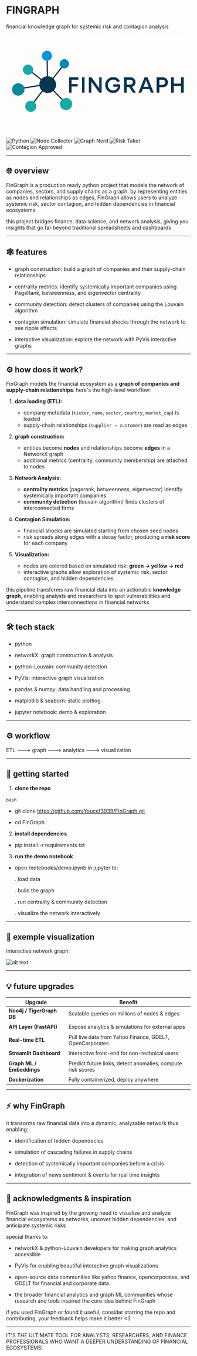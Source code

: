 # FINGRAPH

financial knowledge graph for systemic risk and contagion analysis

![alt text](fingraph.png)

![Python](https://img.shields.io/badge/python-3.11-blue?logo=python&logoColor=white)
![Node Collector](https://img.shields.io/badge/Node_Collector-yes-brightgreen)
![Graph Nerd](https://img.shields.io/badge/Graph_Nerd-100%25-blue)
![Risk Taker](https://img.shields.io/badge/Risk_Taker-high-red)
![Contagion Approved](https://img.shields.io/badge/Contagion_Approved-✓-yellow)


---

## 🌐 overview

FinGraph is a production ready python project that models the network of companies, sectors, and supply chains as a graph. by representing entities as nodes and relationships as edges, FinGraph allows users to analyze systemic risk, sector contagion, and hidden dependencies in financial ecosystems

this project bridges finance, data science, and network analysis, giving you insights that go far beyond traditional spreadsheets and dashboards


---

## 🕸️ features

- graph construction: build a graph of companies and their supply-chain relationships

- centrality metrics: identify systemically important companies using PageRank, betweenness, and eigenvector centrality

- community detection: detect clusters of companies using the Louvain algorithm

- contagion simulation: simulate financial shocks through the network to see ripple effects

- interactive visualization: explore the network with PyVis interactive graphs


---


## ⚙️ how does it work?
FinGraph models the financial ecosystem as a **graph of companies and supply-chain relationships**. here's the high-level workflow:

1. **data loading (ETL):**  
   - company metadata (`ticker`, `name`, `sector`, `country`, `market_cap`) is loaded  
   - supply-chain relationships (`supplier → customer`) are read as edges

2. **graph construction:**   
   - entities become **nodes** and relationships become **edges** in a NetworkX graph  
   - additional metrics (centrality, community membership) are attached to nodes

3. **Network Analysis:**  
   - **centrality metrics** (pagerank, betweenness, eigenvector) identify systemically important companies  
   - **community detection** (louvain algorithm) finds clusters of interconnected firms

4. **Contagion Simulation:**  
   - financial shocks are simulated starting from chosen seed nodes
   - risk spreads along edges with a decay factor, producing a **risk score** for each company  

5. **Visualization:**  
   - nodes are colored based on simulated risk: **green → yellow → red**
   - interactive graphs allow exploration of systemic risk, sector contagion, and hidden dependencies

this pipeline transforms raw financial data into an actionable **knowledge graph**, enabling analysts and researchers to spot vulnerabilities and understand complex interconnections in financial networks


---

## 🛠️ tech stack

- python

- networkX: graph construction & analysis

- python-Louvain: community detection

- PyVis: interactive graph visualization

- pandas & numpy: data handling and processing

- matplotlib & seaborn: static plotting

- jupyter notebook: demo & exploration


---


## ⚙️ workflow

ETL ---> graph ---> analytics ---> visualization

---

## 🚀 getting started

1. **clone the repo**

```bash```

- git clone https://github.com/Youcef3939/FinGraph.git

- cd FinGraph

2. **install dependencies**

- pip install -r requirements.txt

3. **run the demo notebook**

- open /notebooks/demo.ipynb in jupyter to:

    . load data

    . build the graph

    . run centrality & community detection

    . visualize the network interactively


---

## 🔬 exemple visualization

interactive network graph:

![alt text](<Capture d'écran 2025-09-12 152046.png>)

---

## 💡 future upgrades

| Upgrade                   | Benefit                                                     |
| ------------------------- | ----------------------------------------------------------- |
| **Neo4j / TigerGraph DB** | Scalable queries on millions of nodes & edges               |
|                           |                                                             |        
| **API Layer (FastAPI)**   | Expose analytics & simulations for external apps            |
|                           |                                                             |        
| **Real-time ETL**         | Pull live data from Yahoo Finance, GDELT, OpenCorporates    |
|                           |                                                             |  
| **Streamlit Dashboard**   | Interactive front-end for non-technical users               |
|                           |                                                             |        
| **Graph ML / Embeddings** | Predict future links, detect anomalies, compute risk scores |
|                           |                                                             |
| **Dockerization**         | Fully containerized, deploy anywhere                        |


---

## ⚡ why FinGraph

it transorms raw financial data into a dynamic, analyzable network thus enabling:

- identification of hidden dependecies

- simulation of cascading failures in supply chains

- detection of systemically important companies before a crisis

- integration of news sentiment & events for real time insights

---

## 🙏 acknowledgments & inspiration

FinGraph was inspired by the growing need to visualize and analyze financial ecosystems as networks, uncover hidden dependencies, and anticipate systemic risks

special thanks to:

- networkX & python-Louvain developers for making graph analytics accessible

- PyVis for enabling beautiful interactive graph visualizations

- open-source data communities like yahoo finance, opencorporates, and GDELT for financial and corporate data

- the broader financial analytics and graph ML communities whose research and tools inspired the core idea behind FinGraph

if you used FinGraph or found it useful, consider starring the repo and contributing, your feedback helps make it better <3 

---

IT'S THE ULTIMATE TOOL FOR ANALYSTS, RESEARCHERS, AND FINANCE PROFESSIONALS WHO WANT A DEEPER UNDERSTANDING OF FINANCIAL ECOSYSTEMS!   
